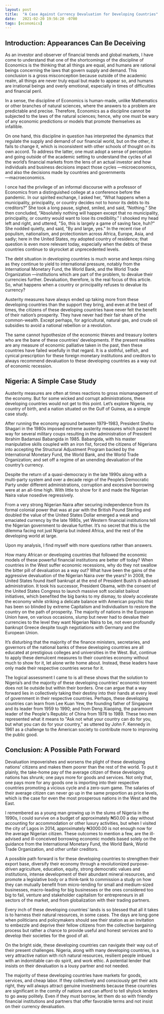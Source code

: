 ```yaml
---
layout: post
title:  "A Case Against Currency Devaluation for Developing Countries"
date:   2021-02-20 19:56:20 -0700
tags: [economics]
---
```


## Introduction: Appearances Can Be Deceiving
As an investor and observer of financial trends and global markets, I have come to understand that one of the shortcomings of the discipline of Economics is the thinking that all things are equal, and humans are rational beings concerning the laws that govern supply and demand. This conclusion is a gross misconception because outside of the academic realm, all things are never truly equal but made to appear so, and humans are irrational beings and overly emotional, especially in times of difficulties and financial peril.

In a sense, the discipline of Economics is human-made, unlike Mathematics or other branches of natural sciences, where the answers to a problem are predictable and precise. Therefore, Economics as a discipline cannot be subjected to the laws of the natural sciences; hence, why one must be wary of any economic predictions or models that promote themselves as infallible.

On one hand, this discipline in question has interpreted the dynamics that regulate the supply and demand of our financial world, but on the other, it fails to change it, which is inconsistent with other schools of thought on its own accord. To address the latter, one must adopt a sense of perception and going outside of the academic setting to understand the cycles of all the world’s financial markets from the lens of an actual investor and how individuals and business decisions impact those cycles ―microeconomics, and also the decisions made by countries and governments ―macroeconomics.

I once had the privilege of an informal discourse with a professor of Economics from a distinguished college at a conference before the pandemic. In our spirited exchange, I asked her, “What happens when a municipality, principality, or country decides not to honor its debts to its creditors?” She took a long pause, sighed, smiled, and said, “Nothing.” She then concluded, “Absolutely nothing will happen except that no municipality, principality, or country would want to lose its credibility.” I shooked my head left and right, and uttered, "So, this is largely a game of saving face, huh?" She nodded quietly, and said, "By and large, yes." In the recent rise of populism, nationalism, and protectionism across Africa, Europe, Asia, and sadly; here in the United States, my adopted country of residence; that question is even more relevant today, especially when the debts of these countries continue to skyrocket at unprecedented levels.

The debt situation in developing countries is much worse and keeps rising as they continue to yield to international pressure, notably from the International Monetary Fund, the World Bank, and the World Trade Organization ―institutions which are part of the problem, to devalue their currencies further. Devaluation, therefore, is the real focus of this article. So, what happens when a country or principality refuses to devalue its currency?

Austerity measures have always ended up taking more from these developing countries than the support they bring, and even at the best of times, the citizens of these developing countries have never felt the benefit of their nation’s prosperity. They have never had their fair share of the common-wealth. Except perhaps, for agricultural, natural gas, and crude oil subsidies to avoid a national rebellion or a revolution.

The same cannot hypothesize of the economic thieves and treasury looters who are the bane of these countries’ developments. If the present realities are any measure of economic palliative taken in the past, then these countries have failed woefully in that regard. It is a slothful, selfish, and cynical prescription for these foreign monetary institutions and creditors to always recommend devaluation to these developing countries as a way out of economic recession.

## Nigeria: A Simple Case Study
Austerity measures are often at times reactions to gross mismanagement of the economy. But for some wicked and corrupt administrations, these developing countries would not get to this point. Let’s explore Nigeria, my country of birth, and a nation situated on the Gulf of Guinea, as a simple case study.

After running the economy aground between 1979–1983, President Shehu Shagari in the 1980s imposed extreme austerity measures which paved the way for several military coups resulting in the administration of President Ibrahim Badamasi Babangida in 1985. Babangida, with his master manipulative skills coupled with an iron fist, forced the citizens of Nigerians into accepting the Structural Adjustment Program backed by the International Monetary Fund, the World Bank, and the World Trade Organization; and set off a regime of an unending devaluation of the country’s currency.

Despite the return of a quasi-democracy in the late 1990s along with a multi-party system and over a decade reign of the People’s Democratic Party under different administrations, corruption and excessive borrowing were at an all-time high. With little to show for it and made the Nigerian Naira value nosedive regressively.

From a very strong Nigerian Naira after securing independence from its formal colonial power that was at par with the British Pound Sterling and doubled the value of the United States Dollar emerged a weak and emaciated currency by the late 1980s, yet Western financial institutions tell the Nigerian government to devalue further. It’s no secret that this is the dilemma facing not just Nigeria but indeed Africa, and the rest of the developing world at large.

Upon my analysis, I find myself with more questions rather than answers.

How many African or developing countries that followed the economic models of these powerful financial institutions are better off today?
When countries in the West suffer economic recessions, why do they not swallow the bitter pill of devaluation as a way out?
What have been the gains of the aggressive devaluation of the Nigerian Naira over the years?
In 2008, the United States found itself bankrupt at the end of President Bush’s ill-advised administration. It took his successor, President Obama, with the consent of the United States Congress to launch massive soft socialist bailout initiatives, which benefited the big banks to my dismay, to slowly accelerate the economy while striking a delicate balance with American psychic that has been so blinded by extreme Capitalism and Individualism to restore the country on the path of prosperity. The majority of nations in the European Union have, on various occasions, slump but never had to devalue their currencies to the level they want Nigerian Naira to be, not even profoundly bankrupt Greece despite tough negotiations with Germany and the European Union.

It’s disturbing that the majority of the finance ministers, secretaries, and governors of the national banks of these developing countries are all educated at prestigious colleges and universities in the West. But, continue to apply these demulcent measures to their countries economy without much to show for it, let alone write home about. Instead, these leaders have only made their respective countries worse for it.

The logical assessment I came to is all these shows that the solution to Nigeria’s and the majority of these developing countries’ economic torment does not lie outside but within their borders. One can argue that a way forward lies in collectively taking their destiny into their hands at every level of government in their respective countries. Perhaps, these developing countries can learn from Lee Kuan Yew, the founding father of Singapore and its leader from 1959 to 1990; and from Deng Xiaoping, the paramount leader of the People's Republic of China from 1978 to 1989. These two men represented what it means to "Ask not what your country can do for you, but what you can do for your country," as uttered by John F. Kennedy in 1961 as a challenge to the American society to contribute more to improving the public good.

## Conclusion: A Possible Path Forward
Devaluation impoverishes and worsens the plight of these developing nations' citizens and makes them poorer than the rest of the world. To put it plainly, the take-home pay of the average citizen of these developing nations has shrunk; one pays more for goods and services. Not only that, one pays more for any goods one is importing into their respective countries promoting a vicious cycle and a zero-sum game. The salaries of their average citizen can never go up in the same proportion as price levels, which is the case for even the most prosperous nations in the West and the East.

I remembered as a young man growing up in the slums of Nigeria in the 1990s, I could survive on a budget of approximately ₦50.00 a day without accounting for accommodation or other luxury activities, but when I visited the city of Lagos in 2014, approximately ₦3000.00 is not enough now for the average Nigerian citizen. These outcomes to mention a few, are the ill-advised and ill-conceived borrowing economic models based solely on the guidance from the International Monetary Fund, the World Bank, World Trade Organization, and other unfair creditors.

A possible path forward is for these developing countries to strengthen their export base, diversify their economy through a revolutionized purpose-driven agriculture, education, equity, strong democratic values and institutions, intense development of their abundant mineral resources, and promote a legislative body or a think-tank to commission a study on how they can mutually benefit from micro-lending for small and medium-sized businesses, macro-leading for big businesses or the ones considered too big to fail, venture and stakeholder capitalism for entrepreneurs in all sectors of the market, and from globalization with their trading partners.

Every inch of these developing countries’ lands is so blessed that all it takes is to harness their natural resources, in some cases. The days are long gone when politicians and policymakers should see their station as an invitation to embezzle and deprive their fellow citizens from the collective bargaining process but rather a chance to provide useful and honest services and to develop their societies for the good of all.

On the bright side, these developing countries can navigate their way out of their present challenges. Nigeria, along with many developing countries, is a very attractive nation with rich natural resources, resilient people imbued with an indomitable can-do spirit, and work ethic. A potential lender that insists on their devaluation is a lousy partner and not needed.

The majority of these developing countries have markets for goods, services, and cheap labor. If they collectively and consciously get their acts right, they will always attract genuine investments because these countries are significant in the comity of nations and can afford to tell shylock lenders to go away politely. Even if they must borrow, let them do so with friendly financial institutions and partners that offer favorable terms and not insist on their currency devaluation.
